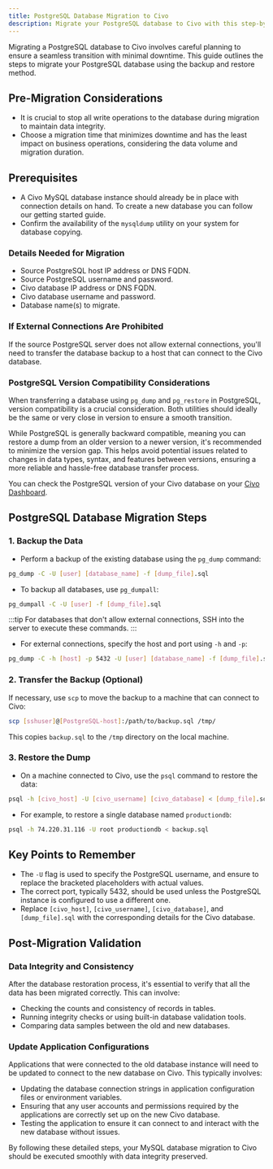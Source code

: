 ```yaml
---
title: PostgreSQL Database Migration to Civo
description: Migrate your PostgreSQL database to Civo with this step-by-step guide. Ensure data accuracy and minimize downtime with our backup and restore method.
---
```


<head>
  <title>Migrating a PostgreSQL database to Civo | Civo Documentation</title>
</head>

Migrating a PostgreSQL database to Civo involves careful planning to ensure a seamless transition with minimal downtime. This guide outlines the steps to migrate your PostgreSQL database using the backup and restore method.

## Pre-Migration Considerations

- It is crucial to stop all write operations to the database during migration to maintain data integrity.
- Choose a migration time that minimizes downtime and has the least impact on business operations, considering the data volume and migration duration.

## Prerequisites
- A Civo MySQL database instance should already be in place with connection details on hand. To create a new database you can follow our getting started guide. 
- Confirm the availability of the `mysqldump` utility on your system for database copying.

### Details Needed for Migration
- Source PostgreSQL host IP address or DNS FQDN.
- Source PostgreSQL username and password.
- Civo database IP address or DNS FQDN.
- Civo database username and password.
- Database name(s) to migrate.

### If External Connections Are Prohibited
If the source PostgreSQL server does not allow external connections, you'll need to transfer the database backup to a host that can connect to the Civo database.

### PostgreSQL Version Compatibility Considerations

When transferring a database using <code>pg_dump</code> and <code>pg_restore</code> in PostgreSQL, version compatibility is a crucial consideration. Both utilities should ideally be the same or very close in version to ensure a smooth transition. 

While PostgreSQL is generally backward compatible, meaning you can restore a dump from an older version to a newer version, it's recommended to minimize the version gap. This helps avoid potential issues related to changes in data types, syntax, and features between versions, ensuring a more reliable and hassle-free database transfer process. 

You can check the PostgreSQL version of your Civo database on your [Civo Dashboard](https://dashboard.civo.com/). 

## PostgreSQL Database Migration Steps

### 1. Backup the Data

- Perform a backup of the existing database using the `pg_dump` command:

```bash
pg_dump -C -U [user] [database_name] -f [dump_file].sql
```

-  To backup all databases, use `pg_dumpall`:

```bash
pg_dumpall -C -U [user] -f [dump_file].sql
```

:::tip
For databases that don't allow external connections, SSH into the server to execute these commands.
:::

- For external connections, specify the host and port using `-h` and `-p`:

```bash
pg_dump -C -h [host] -p 5432 -U [user] [database_name] -f [dump_file].sql
```

### 2. Transfer the Backup (Optional)

If necessary, use `scp` to move the backup to a machine that can connect to Civo:

```bash
scp [sshuser]@[PostgreSQL-host]:/path/to/backup.sql /tmp/
```

This copies `backup.sql` to the `/tmp` directory on the local machine.

### 3. Restore the Dump

- On a machine connected to Civo, use the `psql` command to restore the data:

```bash
psql -h [civo_host] -U [civo_username] [civo_database] < [dump_file].sql
```

- For example, to restore a single database named `productiondb`:

```bash
psql -h 74.220.31.116 -U root productiondb < backup.sql
```

## Key Points to Remember

- The `-U` flag is used to specify the PostgreSQL username, and ensure to replace the bracketed placeholders with actual values.
- The correct port, typically 5432, should be used unless the PostgreSQL instance is configured to use a different one.
- Replace `[civo_host]`, `[civo_username]`, `[civo_database]`, and `[dump_file].sql` with the corresponding details for the Civo database.

## Post-Migration Validation

### Data Integrity and Consistency

After the database restoration process, it's essential to verify that all the data has been migrated correctly. This can involve:
- Checking the counts and consistency of records in tables.
- Running integrity checks or using built-in database validation tools.
- Comparing data samples between the old and new databases.

### Update Application Configurations

Applications that were connected to the old database instance will need to be updated to connect to the new database on Civo. This typically involves:
- Updating the database connection strings in application configuration files or environment variables.
- Ensuring that any user accounts and permissions required by the applications are correctly set up on the new Civo database.
- Testing the application to ensure it can connect to and interact with the new database without issues.

By following these detailed steps, your MySQL database migration to Civo should be executed smoothly with data integrity preserved.
